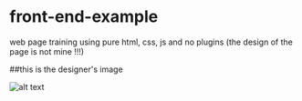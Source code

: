 # front-end-example
web page training using pure html, css, js and no plugins
(the design of the page is not mine !!!)

##this is the designer's image


![alt text](https://mir-s3-cdn-cf.behance.net/project_modules/source/88b8e892938763.5e57f257123bc.jpg?fbclid=IwAR1eugT7IuGoJrsEEpGTKjHoHPqrWHHJaFMrCWjRfyzIKN0YoFCSLpyuy0I)

